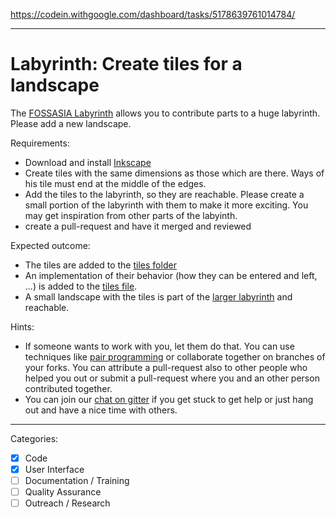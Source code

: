 https://codein.withgoogle.com/dashboard/tasks/5178639761014784/

---

# Labyrinth: Create tiles for a landscape

The [FOSSASIA Labyrinth](https://github.com/fossasia/labyrinth/) allows you to contribute parts to a huge labyrinth. Please add a new landscape.

Requirements:
- Download and install [Inkscape](http://inkscape.org/)
- Create tiles with the same dimensions as those which are there. Ways of his tile must end at the middle of the edges.
- Add the tiles to the labyrinth, so they are reachable. Please create a small portion of the labyrinth with them to make it more exciting. You may get inspiration from other parts of the labyinth.
- create a pull-request and have it merged and reviewed

Expected outcome:
- The tiles are added to the [tiles folder](https://github.com/fossasia/labyrinth/tree/master/tiles/)
- An implementation of their behavior (how they can be entered and left, ...) is added to the [tiles file](https://github.com/fossasia/labyrinth/blob/master/js/tiles.js).
- A small landscape with the tiles is part of the [larger labyrinth](https://github.com/fossasia/labyrinth) and reachable.

Hints:
- If someone wants to work with you, let them do that. You can use techniques like [pair programming](https://www.youtube.com/watch?v=vgkahOzFH2Q) or collaborate together on branches of your forks. You can attribute a pull-request also to other people who helped you out or submit a pull-request where you and an other person contributed together.
- You can join our [chat on gitter](https://gitter.im/fossasia/labyrinth) if you get stuck to get help or just hang out and have a nice time with others.

---

Categories:
- [X] Code
- [X] User Interface
- [ ] Documentation / Training
- [ ] Quality Assurance
- [ ] Outreach / Research
